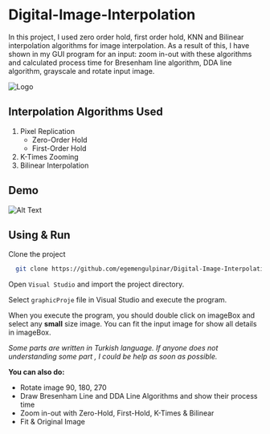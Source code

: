# Digital-Image-Interpolation
In this project, I used zero order hold, first order hold,
KNN and Bilinear interpolation algorithms for image interpolation.
As a result of this, I have shown in my GUI program for an input:
zoom in-out with these algorithms and calculated process time for Bresenham line algorithm,
DDA line algorithm, grayscale and rotate input image.


![Logo](https://www.linkpicture.com/q/Project-Screenshot-while-Program-Running_2.png)

    
## Interpolation Algorithms Used

1. Pixel Replication
    - Zero-Order Hold
    - First-Order Hold
2. K-Times Zooming
3. Bilinear Interpolation


  



## Demo



![Alt Text](https://media.giphy.com/media/4emmLE5VTbzXTydUcB/giphy.gif)
  
## Using & Run 

Clone the project

```bash
  git clone https://github.com/egemengulpinar/Digital-Image-Interpolation.git
```

Open `Visual Studio` and import the project directory.

Select `graphicProje` file in Visual Studio and execute the program.

 When you execute the program, you should double click on imageBox and select any **small** size image.
 You can fit the input image for show all details in imageBox.

*Some parts are written in Turkish language. If anyone does not understanding some part , I could be help as soon as possible.*

**You can also do:**
  
  - Rotate image 90, 180, 270
  - Draw Bresenham Line and DDA Line Algorithms and show their process time
  - Zoom in-out with Zero-Hold, First-Hold, K-Times & Bilinear 
  - Fit & Original Image



  
